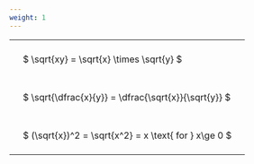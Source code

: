 ```yaml
---
weight: 1
---
```


<style type="text/css">
#T_765c9 th.col_heading {
  text-align: left;
  font-size: 1em;
}
#T_765c9 td {
  text-align: left;
  font-size: 1em;
  padding: 1.5em;
}
</style>
<table id="T_765c9">
  <thead>
  </thead>
  <tbody>
    <tr>
      <td id="T_765c9_row0_col0" class="data row0 col0" >$ \sqrt{xy} = \sqrt{x} \times \sqrt{y} $</td>
    </tr>
    <tr>
      <td id="T_765c9_row1_col0" class="data row1 col0" >$ \sqrt{\dfrac{x}{y}} = \dfrac{\sqrt{x}}{\sqrt{y}} $</td>
    </tr>
    <tr>
      <td id="T_765c9_row2_col0" class="data row2 col0" >$ (\sqrt{x})^2 = \sqrt{x^2} = x \text{ for } x\ge 0 $</td>
    </tr>
  </tbody>
</table>
